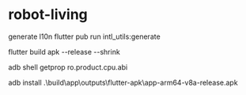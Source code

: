 # robot-living

generate l10n
flutter pub run intl_utils:generate


flutter build apk --release --shrink

adb shell getprop ro.product.cpu.abi

adb install .\build\app\outputs\flutter-apk\app-arm64-v8a-release.apk